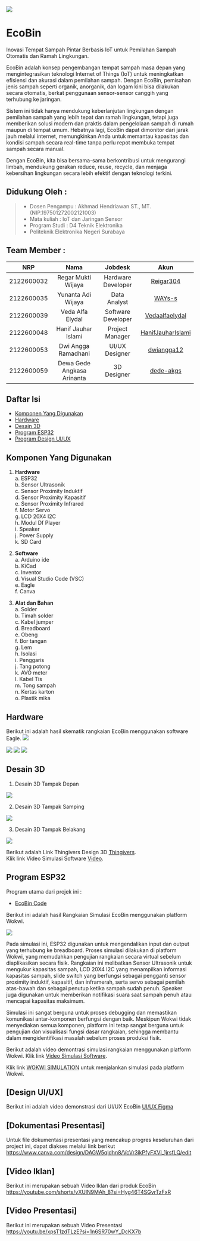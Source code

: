<img src="Dokumentasi/Logo_EcoBin.png">

# EcoBin
Inovasi Tempat Sampah Pintar Berbasis IoT untuk Pemilahan Sampah Otomatis dan Ramah Lingkungan.

EcoBin adalah konsep pengembangan tempat sampah masa depan yang mengintegrasikan teknologi Internet of Things (IoT) untuk meningkatkan efisiensi dan akurasi dalam pemilahan sampah. Dengan EcoBin, pemisahan jenis sampah seperti organik, anorganik, dan logam kini bisa dilakukan secara otomatis, berkat penggunaan sensor-sensor canggih yang terhubung ke jaringan.

Sistem ini tidak hanya mendukung keberlanjutan lingkungan dengan pemilahan sampah yang lebih tepat dan ramah lingkungan, tetapi juga memberikan solusi modern dan praktis dalam pengelolaan sampah di rumah maupun di tempat umum. Hebatnya lagi, EcoBin dapat dimonitor dari jarak jauh melalui internet, memungkinkan Anda untuk memantau kapasitas dan kondisi sampah secara real-time tanpa perlu repot membuka tempat sampah secara manual.

Dengan EcoBin, kita bisa bersama-sama berkontribusi untuk mengurangi limbah, mendukung gerakan reduce, reuse, recycle, dan menjaga kebersihan lingkungan secara lebih efektif dengan teknologi terkini. 
## Didukung Oleh :
>- Dosen Pengampu : Akhmad Hendriawan ST., MT. (NIP.197501272002121003)
>- Mata kuliah : IoT dan Jaringan Sensor
>- Program Studi : D4 Teknik Elektronika
>- Politeknik Elektronika Negeri Surabaya<br>

## Team Member :
|      NRP      |       Nama      |    Jobdesk    |   Akun |
| :-----------:|:----------------:| :------------:| :-----:|
| 2122600032    | Regar Mukti Wijaya  | Hardware Developer       | [Reigar304](https://github.com/Regar304)
| 2122600035    | Yunanta Adi Wijaya        |  Data Analyst | [WAYs-s](https://github.com/WAYs-s)
| 2122600039    | Veda Alfa Elydal        |    Software Developer      | [Vedaalfaelydal](https://github.com/Vedaalfaelydal)
| 2122600048    | Hanif Jauhar Islami              | Project Manager | [HanifJauharIslami](https://github.com/HanifJauharIslami)
| 2122600053    | Dwi Angga Ramadhani               | UI/UX Designer     | [dwiangga12](https://github.com/dwiangga12)
| 2122600059    | Dewa Gede Angkasa Arinanta              | 3D Designer     |[dede-akgs](https://github.com/dede-akgs)

## Daftar Isi
- [Komponen Yang Digunakan](#Komponen-Yang-Digunakan)
- [Hardware](#Hardware)
- [Desain 3D](#Desain-3D)
- [Program ESP32](#Program-ESP32)
- [Program Design UI/UX](#Pogram-Design-UI/UX)

 
## Komponen Yang Digunakan
1. **Hardware**<br>
    a. ESP32<br>
    b. Sensor Ultrasonik<br>
    c. Sensor Proximity Induktif<br>
    d. Sensor Proximity Kapasitif<br>
    e. Sensor Proximity Infrared<br>
    f. Motor Servo<br>
    g. LCD 20X4 I2C<br>
    h. Modul Df Player <br>
    i. Speaker <br>
    j. Power Supply <br>
    k. SD Card<br>

2. **Software**<br>
    a. Arduino ide<br>
    b. KiCad<br>
    c. Inventor<br>
    d. Visual Studio Code (VSC)<br>
    e. Eagle<br>
    f. Canva<br>

3. **Alat dan Bahan**<br>
    a. Solder<br>
    b. Timah solder<br>
    c. Kabel jumper<br>
    d. Breadboard<br>
    e. Obeng<br>
    f. Bor tangan<br>
    g. Lem<br>
    h. Isolasi<br>
    i. Penggaris<br>
    j. Tang potong<br>
    k. AVO meter<br>
    l. Kabel Tis<br>
    m. Tong sampah<br>
    n. Kertas karton<br>
    o. Plastik mika<br>
 
## Hardware

Berikut ini adalah hasil skematik rangkaian EcoBin menggunakan software Eagle.
<img src="Dokumentasi/Skematik PCB EcoBin.jpg">

<img src="Dokumentasi/Boarb PCB EcoBin.jpg">

<img src="Dokumentasi/3D PCB depan.jpg">

<img src="Dokumentasi/3D PCB belakang.jpg">

## Desain 3D

1. Desain 3D Tampak Depan <br>
<img src="Desain 3D EcoBin/3D-Depan.png">

2. Desain 3D Tampak Samping <br>
<img src="Desain 3D EcoBin/3D-Sudut.png">

3. Desain 3D Tampak Belakang <br>
<img src="Desain 3D EcoBin/3D-Belakang.png">

Berikut adalah Link Thingivers Design 3D [Thingivers](https://www.thingiverse.com/thing:6826473). <br>
Klik link Video Simulasi Software [Video](https://drive.google.com/file/d/1z52mZQDJVuQlTp9NXhlNtxdHz51nXP60/view?usp=sharing).


## Program ESP32

Program utama dari projek ini :
- [EcoBin Code](https://github.com/HanifJauharIslami/EcoBin/blob/f4bee43d3d4f70b857a67019edb6326d1a9f5407/Source%20Code%20ESP/Source%20Code%20ESP32.ino)

Berikut ini adalah hasil Rangkaian Simulasi EcoBin menggunakan platform Wokwi.

<img src="Dokumentasi/Gambar Rangakain di Wokwi.png">

Pada simulasi ini, ESP32 digunakan untuk mengendalikan input dan output yang terhubung ke breadboard. Proses simulasi dilakukan di platform Wokwi, yang memudahkan pengujian rangkaian secara virtual sebelum diaplikasikan secara fisik. Rangkaian ini melibatkan Sensor Ultrasonik untuk mengukur kapasitas sampah, LCD 20X4 I2C yang menampilkan informasi kapasitas sampah, slide switch yang berfungsi sebagai pengganti sensor proximity induktif, kapasitif, dan inframerah, serta servo sebagai pemilah atas-bawah dan sebagai penutup ketika sampah sudah penuh. Speaker juga digunakan untuk memberikan notifikasi suara saat sampah penuh atau mencapai kapasitas maksimum.

Simulasi ini sangat berguna untuk proses debugging dan memastikan komunikasi antar-komponen berfungsi dengan baik. Meskipun Wokwi tidak menyediakan semua komponen, platform ini tetap sangat berguna untuk pengujian dan visualisasi fungsi dasar rangkaian, sehingga membantu dalam mengidentifikasi masalah sebelum proses produksi fisik.

Berikut adalah video demontrasi simulasi rangkaian menggunakan platform Wokwi. Klik link [Video Simulasi Software](https://youtu.be/CGCrU7WQCkA  "Video Simulasi Software").


Klik link [WOKWI SIMULATION](https://wokwi.com/projects/411379523365083137  "WOKWI SIMULATION") untuk menjalankan simulasi pada platform Wokwi.

## [Design UI/UX]
Berikut ini adalah video demonstrasi dari UI/UX EcoBin [UI/UX Figma](https://github.com/HanifJauharIslami/EcoBin/blob/main/Desain%20%26%20Perencanaan/Desain%20UI%20UX/Video%20Simulasi%20Desain%20UI%20UX.mp4)

## [Dokumentasi Presentasi]
Untuk file dokumentasi presentasi yang mencakup progres keseluruhan dari project ini, dapat diakses melalui link berikut
https://www.canva.com/design/DAGW5qldhn8/VcVr3ikPfyFXVI_1jrsfLQ/edit 

## [Video Iklan]
Berikut ini merupakan sebuah Video Iklan dari produk EcoBin
https://youtube.com/shorts/vXUlN9MAh_8?si=Hyg46T4SGvrTzFxR

## [Video Presentasi]
Berikut ini merupakan sebuah Video Presentasi 
https://youtu.be/xpsT1zdTLzE?si=1n6SR70wY_DcKX7b
